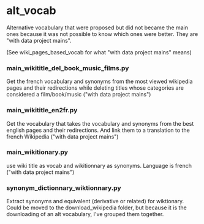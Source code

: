 # alt_vocab

Alternative vocabulary that were proposed but did not became the main ones because it was not possible to know which ones were better. They are "with data project mains".

(See wiki_pages_based_vocab for what "with data project mains" means)

### main_wikititle_del_book_music_films.py

Get the french vocabulary and synonyms from the most viewed wikipedia pages and their redirections while deleting titles whose categories are considered a film/book/music ("with data project mains")

### main_wikititle_en2fr.py

Get the vocabulary that takes the vocabulary and synonyms from the best english pages and their redirections. 
And link them to a translation to the french Wikipedia ("with data project mains")

### main_wikitionary.py

use wiki title as vocab and wikitionnary as synonyms. Language is french ("with data project mains")

### synonym_dictionnary_wiktionnary.py

Extract synonyms and equivalent (derivative or related) for wiktionary. Could be moved to the  download_wikipedia folder, but because it is the downloading of an alt vocabulary, I've grouped them together.